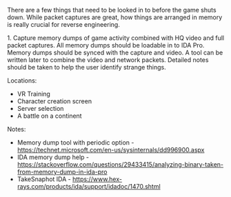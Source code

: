 There are a few things that need to be looked in to before the game shuts down.
While packet captures are great, how things are arranged in memory is really
crucial for reverse engineering.

1\. Capture memory dumps of game activity combined with HQ video and full packet
captures. All memory dumps should be loadable in to IDA Pro. Memory dumps should
be synced with the capture and video. A tool can be written later to combine the
video and network packets. Detailed notes should be taken to help the user
identify strange things.

Locations:

- VR Training
- Character creation screen
- Server selection
- A battle on a continent

Notes:

- Memory dump tool with periodic option -
  <https://technet.microsoft.com/en-us/sysinternals/dd996900.aspx>
- IDA memory dump help -
  <https://stackoverflow.com/questions/29433415/analyzing-binary-taken-from-memory-dump-in-ida-pro>
- TakeSnaphot IDA -
  <https://www.hex-rays.com/products/ida/support/idadoc/1470.shtml>

